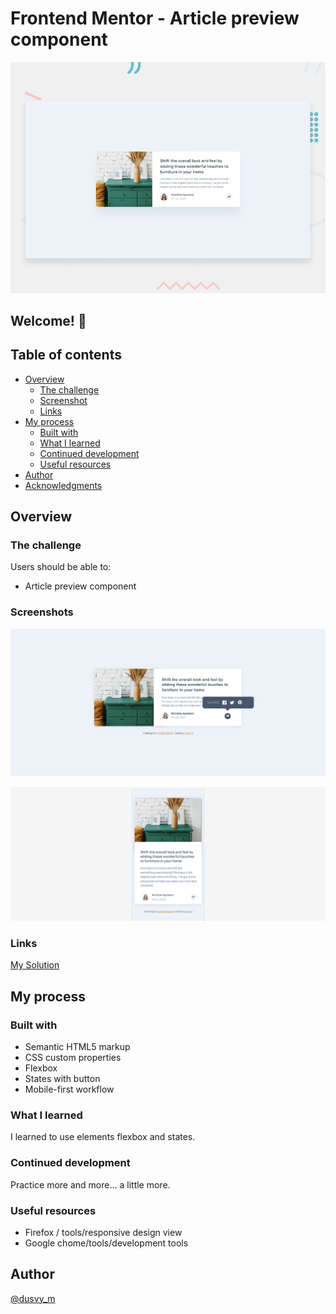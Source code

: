 # Frontend Mentor - Article preview component

![Design preview for the Article preview component coding challenge](./design/desktop-preview.jpg)

## Welcome! 👋

## Table of contents

- [Overview](#overview)
  - [The challenge](#the-challenge)
  - [Screenshot](#screenshot)
  - [Links](#links)
- [My process](#my-process)
  - [Built with](#built-with)
  - [What I learned](#what-i-learned)
  - [Continued development](#continued-development)
  - [Useful resources](#useful-resources)
- [Author](#author)
- [Acknowledgments](#acknowledgments)

## Overview

### The challenge

Users should be able to:

- Article preview component

### Screenshots

![](https://github.com/dovelm/FEM-article-preview-component-master/blob/main/screenshots/desktop.png)

![](https://github.com/dovelm/FEM-article-preview-component-master/blob/main/screenshots/mobile.png)




### Links

[My Solution](https://dovelm.github.io/FEM-article-preview-component-master)


## My process

### Built with

- Semantic HTML5 markup
- CSS custom properties
- Flexbox
- States with button
- Mobile-first workflow

### What I learned

I learned to use elements flexbox and states.

### Continued development

 Practice more and more... a little more.

### Useful resources

- Firefox / tools/responsive design view
- Google chome/tools/development tools

## Author
[@dusvy_m](https://github.com/dovelm)

